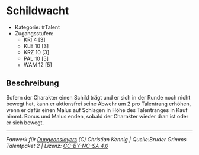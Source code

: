 <!---
Dies ist ein Fanwerk für DUNGEONSLAYERS (C) von Christian Kennig

Quellen:      [Bruder Grimms Talentpaket 2](https://www.f-space.de/ds4/downloads.html)
              [Talentbeschreibungen](https://www.f-space.de/ds4/tools-talentcards.html)
License:      [CC-BY-NC-SA 4.0](https://creativecommons.org/licenses/by-nc-sa/4.0/deed.de)
Richtlinien:  [Fanwerkrichtlinien](https://www.dungeonslayers.net/fanwerk-richtlinien/)
Autor:        Zauberlehrling
-->

  
# Schildwacht  
- Kategorie: #Talent  
- Zugangsstufen:  
  - KRI 4 [3]  
  - KLE 10 [3]  
  - KRZ 10 [3]  
  - PAL 10 [5]  
  - WAM 12 [5]  

## Beschreibung  
Sofern der Charakter einen Schild trägt und er sich in der Runde noch nicht bewegt hat, kann er aktionsfrei seine Abwehr um 2 pro Talentrang erhöhen, wenn er dafür einen Malus auf Schlagen in Höhe des Talentranges in Kauf nimmt. Bonus und Malus enden, sobald der Charakter wieder dran ist oder er sich bewegt.


___  
*Fanwerk für [Dungeonslayers](https://www.dungeonslayers.net/) (C) Christian Kennig | Quelle:Bruder Grimms Talentpaket 2 | Lizenz: [CC-BY-NC-SA 4.0](https://creativecommons.org/licenses/by-nc-sa/4.0/deed.de)*  